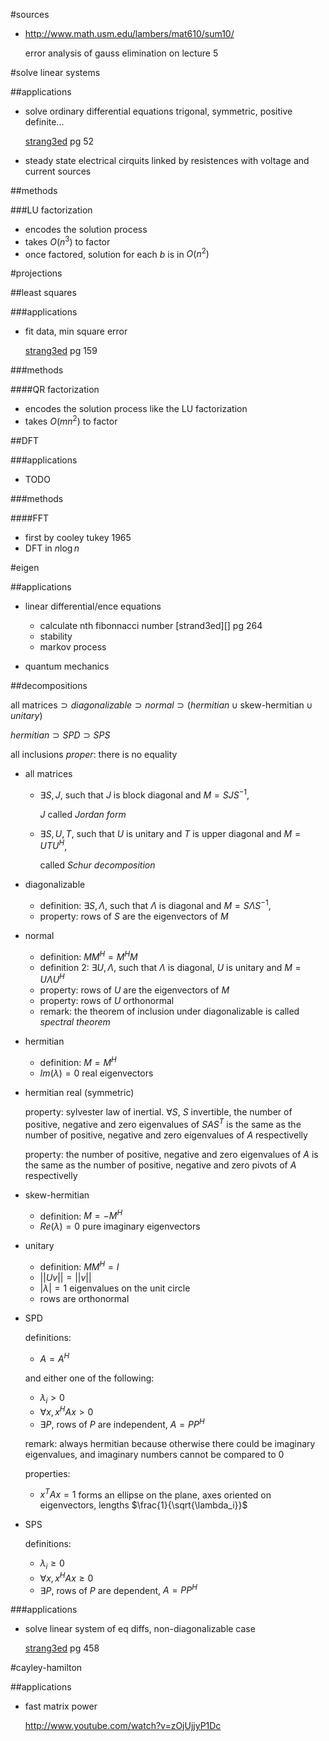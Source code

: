 #sources

- <http://www.math.usm.edu/lambers/mat610/sum10/>

    error analysis of gauss elimination on lecture 5

#solve linear systems

##applications

- solve ordinary differential equations
    trigonal, symmetric, positive definite...

    [strang3ed][] pg 52

- steady state electrical cirquits linked by resistences with
    voltage and current sources

##methods

###LU factorization

- encodes the solution process
- takes $O(n^3)$ to factor
- once factored, solution for each $b$ is in $O(n^2)$

#projections

##least squares

###applications

- fit data, min square error

    [strang3ed][] pg 159

###methods

####QR factorization

- encodes the solution process like the LU factorization
- takes $O(mn^2)$ to factor

##DFT

###applications

- TODO

###methods

####FFT

- first by cooley tukey 1965
- DFT in $n\log{n}$

#eigen

##applications

- linear differential/ence equations

    - calculate nth fibonnacci number [strand3ed][] pg 264
    - stability
    - markov process
    
- quantum mechanics


##decompositions

$\text{all matrices} \supset diagonalizable \supset normal
\supset (hermitian \cup \text{skew-hermitian} \cup unitary)$

$hermitian \supset SPD \supset SPS$

all inclusions *proper*: there is no equality

- all matrices

    - $\exists S,J$, such that $J$ is block diagonal and $M=SJS^{-1}$, 
    
        $J$ called *Jordan form*

    - $\exists S,U,T$, such that $U$ is unitary and $T$ is upper diagonal and $M=UTU^H$,

        called *Schur decomposition*

- diagonalizable

    - definition: $\exists S,\Lambda$, such that $\Lambda$ is diagonal and $M=S\Lambda S^{-1}$, 
    - property: rows of $S$ are the eigenvectors of $M$

- normal

    - definition: $MM^H=M^HM$
    - definition 2: $\exists U,\Lambda$, such that $\Lambda$ is diagonal, $U$ is unitary
        and $M=U\Lambda U^H$
    - property: rows of $U$ are the eigenvectors of $M$
    - property: rows of $U$ orthonormal
    - remark: the theorem of inclusion under diagonalizable is called *spectral theorem*

- hermitian

    - definition: $M=M^H$
    - $Im(\lambda)=0$ real eigenvectors

- hermitian real (symmetric)

    property: sylvester law of inertial. $\forall S$, $S$ invertible, the number of
        positive, negative and zero eigenvalues of $SAS^T$ is the same as the number of
        positive, negative and zero eigenvalues of $A$ respectivelly

    property: the number of
        positive, negative and zero eigenvalues of $A$ is the same as the number of
        positive, negative and zero pivots of $A$ respectivelly

- skew-hermitian

    - definition: $M=-M^H$
    - $Re(\lambda)=0$ pure imaginary eigenvectors

- unitary

    - definition: $MM^H=I$
    - $||Uv||=||v||$
    - $|\lambda|=1$ eigenvalues on the unit circle
    - rows are orthonormal

- SPD

    definitions:

    - $A=A^H$

    and either one of the following:

    - $\lambda_i > 0$
    - $\forall x, x^HAx > 0$
    - $\exists P$, rows of $P$ are independent, $A=PP^H$

    remark: always hermitian because otherwise there could be imaginary eigenvalues,
    and imaginary numbers cannot be compared to $0$

    properties:

    - $x^TAx = 1$ forms an ellipse on the plane, axes oriented on eigenvectors,
        lengths $\frac{1}{\sqrt{\lambda_i}}$

- SPS

    definitions:

    - $\lambda_i \ge 0$
    - $\forall x, x^HAx \ge 0$
    - $\exists P$, rows of $P$ are dependent, $A=PP^H$


###applications

- solve linear system of eq diffs, non-diagonalizable case

    [strang3ed] pg 458

#cayley-hamilton

##applications

- fast matrix power

    <http://www.youtube.com/watch?v=zOjUjjyP1Dc>


[strang3ed]: http://www.amazon.com/Linear-Algebra-Applications-Gilbert-Strang/dp/0155510053

